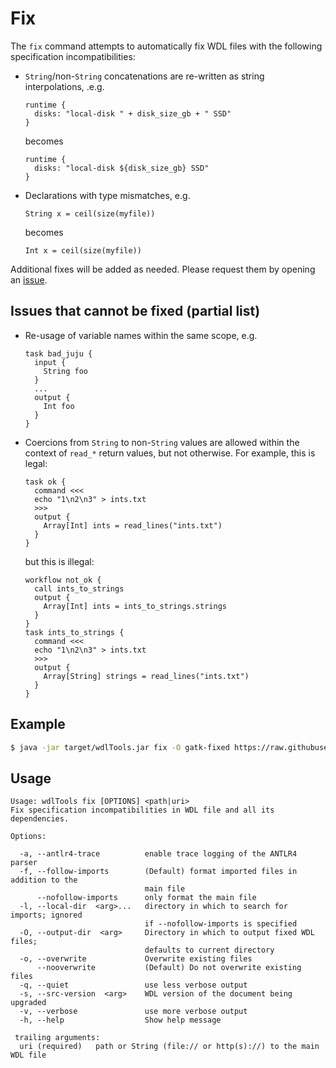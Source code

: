 # Fix

The `fix` command attempts to automatically fix WDL files with the following specification incompatibilities:

* `String`/non-`String` concatenations are re-written as string interpolations, .e.g.
    ```wdl
    runtime {
      disks: "local-disk " + disk_size_gb + " SSD"
    }
    ```
    becomes
    ```wdl
    runtime {
      disks: "local-disk ${disk_size_gb} SSD"
    }
    ```
* Declarations with type mismatches, e.g.
    ```wdl
    String x = ceil(size(myfile))
    ```
    becomes
    ```wdl
    Int x = ceil(size(myfile))
    ```

Additional fixes will be added as needed. Please request them by opening an [issue](https://github.com/dnanexus-rnd/wdlTools/issues).

## Issues that cannot be fixed (partial list)

* Re-usage of variable names within the same scope, e.g.
    ```wdl
    task bad_juju {
      input {
        String foo
      }
      ...
      output {
        Int foo
      }
    }
    ```
* Coercions from `String` to non-`String` values are allowed within the context of `read_*` return values, but not otherwise. For example, this is legal:
    ```wdl
    task ok {
      command <<<
      echo "1\n2\n3" > ints.txt
      >>>
      output {
        Array[Int] ints = read_lines("ints.txt")
      }
    }
    ```
    but this is illegal:
    ```wdl
    workflow not_ok {
      call ints_to_strings
      output {
        Array[Int] ints = ints_to_strings.strings
      }
    }
    task ints_to_strings {
      command <<<
      echo "1\n2\n3" > ints.txt
      >>>
      output {
        Array[String] strings = read_lines("ints.txt")
      }
    }
    ```

## Example

```bash
$ java -jar target/wdlTools.jar fix -O gatk-fixed https://raw.githubusercontent.com/gatk-workflows/gatk4-genome-processing-pipeline/1.3.0/WholeGenomeGermlineSingleSample.wdl
```

## Usage

```commandline
Usage: wdlTools fix [OPTIONS] <path|uri>
Fix specification incompatibilities in WDL file and all its dependencies.

Options:

  -a, --antlr4-trace          enable trace logging of the ANTLR4 parser
  -f, --follow-imports        (Default) format imported files in addition to the
                              main file
      --nofollow-imports      only format the main file
  -l, --local-dir  <arg>...   directory in which to search for imports; ignored
                              if --nofollow-imports is specified
  -O, --output-dir  <arg>     Directory in which to output fixed WDL files;
                              defaults to current directory
  -o, --overwrite             Overwrite existing files
      --nooverwrite           (Default) Do not overwrite existing files
  -q, --quiet                 use less verbose output
  -s, --src-version  <arg>    WDL version of the document being upgraded
  -v, --verbose               use more verbose output
  -h, --help                  Show help message

 trailing arguments:
  uri (required)   path or String (file:// or http(s)://) to the main WDL file
```